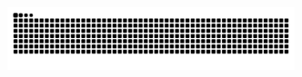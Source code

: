 <img alt="github contribution snake animation" src="https://github.com/RealRONiN/RealRONiN/blob/output/github-contribution-grid-snake.svg">
